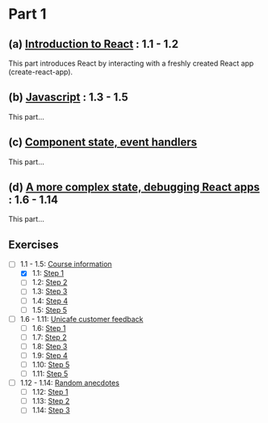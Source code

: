 # Part 1
## (a) [Introduction to React](https://fullstackopen.com/en/part1/introduction_to_react) : 1.1 - 1.2
This part introduces React by interacting with a freshly created React app (create-react-app).
## (b) [Javascript](https://fullstackopen.com/en/part1/java_script) : 1.3 - 1.5
This part...
## (c) [Component state, event handlers](https://fullstackopen.com/en/part1/component_state_event_handlers)
This part...
## (d) [A more complex state, debugging React apps](https://fullstackopen.com/en/part1/a_more_complex_state_debugging_react_apps) : 1.6 - 1.14
This part...
## Exercises
- [ ] 1.1 - 1.5: [Course information](https://github.com/Aapok0/FullStackOpen/tree/main/Part1/1.1-1.5_courseinfo)
    - [X] 1.1: [Step 1](https://github.com/Aapok0/FullStackOpen/commit/2751d554ecfeac71515c24e1066a9c8b220ac6f6)
    - [ ] 1.2: [Step 2]()
    - [ ] 1.3: [Step 3]()
    - [ ] 1.4: [Step 4]()
    - [ ] 1.5: [Step 5]()
- [ ] 1.6 - 1.11: [Unicafe customer feedback]()
    - [ ] 1.6: [Step 1]()
    - [ ] 1.7: [Step 2]()
    - [ ] 1.8: [Step 3]()
    - [ ] 1.9: [Step 4]()
    - [ ] 1.10: [Step 5]()
    - [ ] 1.11: [Step 5]()
- [ ] 1.12 - 1.14: [Random anecdotes]()
    - [ ] 1.12: [Step 1]()
    - [ ] 1.13: [Step 2]()
    - [ ] 1.14: [Step 3]()